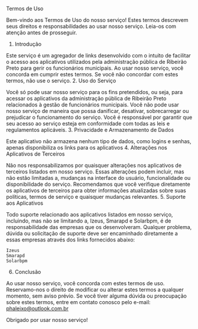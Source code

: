 
Termos de Uso

Bem-vindo aos Termos de Uso do nosso serviço! Estes termos descrevem seus direitos e responsabilidades ao usar nosso serviço. Leia-os com atenção antes de prosseguir.
1. Introdução

Este serviço é um agregador de links desenvolvido com o intuito de facilitar o acesso aos aplicativos utilizados pela administração pública de Ribeirão Preto para gerir os funcionários municipais. Ao usar nosso serviço, você concorda em cumprir estes termos. Se você não concordar com estes termos, não use o serviço.
2. Uso do Serviço

Você só pode usar nosso serviço para os fins pretendidos, ou seja, para acessar os aplicativos da administração pública de Ribeirão Preto relacionados à gestão de funcionários municipais. Você não pode usar nosso serviço de maneira que possa danificar, desativar, sobrecarregar ou prejudicar o funcionamento do serviço. Você é responsável por garantir que seu acesso ao serviço esteja em conformidade com todas as leis e regulamentos aplicáveis.
3. Privacidade e Armazenamento de Dados

Este aplicativo não armazena nenhum tipo de dados, como logins e senhas, apenas disponibiliza os links para os aplicativos
4. Alterações nos Aplicativos de Terceiros

Não nos responsabilizamos por quaisquer alterações nos aplicativos de terceiros listados em nosso serviço. Essas alterações podem incluir, mas não estão limitadas a, mudanças na interface do usuário, funcionalidade ou disponibilidade do serviço. Recomendamos que você verifique diretamente os aplicativos de terceiros para obter informações atualizadas sobre suas políticas, termos de serviço e quaisquer mudanças relevantes.
5. Suporte aos Aplicativos

Todo suporte relacionado aos aplicativos listados em nosso serviço, incluindo, mas não se limitando a, Izeus, Smarapd e Solarbpm, é de responsabilidade das empresas que os desenvolveram. Qualquer problema, dúvida ou solicitação de suporte deve ser encaminhado diretamente a essas empresas através dos links fornecidos abaixo:

    Izeus
    Smarapd
    Solarbpm

6. Conclusão

Ao usar nosso serviço, você concorda com estes termos de uso. Reservamo-nos o direito de modificar ou alterar estes termos a qualquer momento, sem aviso prévio. Se você tiver alguma dúvida ou preocupação sobre estes termos, entre em contato conosco pelo e-mail: phaleixo@outlook.com.br

Obrigado por usar nosso serviço!
